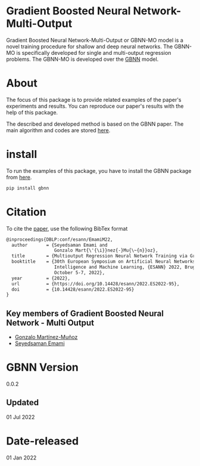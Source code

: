 # Gradient Boosted Neural Network-Multi-Output

Gradient Boosted Neural Network-Multi-Output or GBNN-MO model is a novel training procedure for shallow and deep neural networks. The GBNN-MO is specifically developed for single and multi-output regression problems. The GBNN-MO is developed over the [GBNN](https://github.com/GAA-UAM/GBNN) model.


# About
The focus of this package is to provide related examples of the paper's experiments and results. You can reproduce our paper's results with the help of this package.

The described and developed method is based on the GBNN paper.
The main algorithm and codes are stored [here](https://github.com/GAA-UAM/GBNN).

# install
To run the examples of this package, you have to install the GBNN package from [here](https://github.com/GAA-UAM/GBNN).

```bash
pip install gbnn
```

# Citation
To cite the [paper](https://www.esann.org/sites/default/files/proceedings/2022/ES2022-95.pdf), use the following BibTex format

```txt
@inproceedings{DBLP:conf/esann/EmamiM22,
  author       = {Seyedsaman Emami and
                  Gonzalo Mart{\'{\i}}nez{-}Mu{\~{n}}oz},
  title        = {Multioutput Regression Neural Network Training via Gradient Boosting},
  booktitle    = {30th European Symposium on Artificial Neural Networks, Computational
                  Intelligence and Machine Learning, {ESANN} 2022, Bruges, Belgium,
                  October 5-7, 2022},
  year         = {2022},
  url          = {https://doi.org/10.14428/esann/2022.ES2022-95},
  doi          = {10.14428/esann/2022.ES2022-95}
}
```


## Key members of Gradient Boosted Neural Network - Multi Output

* [Gonzalo Martínez-Muñoz](https://github.com/gmarmu)
* [Seyedsaman Emami](https://github.com/samanemami)

# GBNN Version 
0.0.2

## Updated
01 Jul 2022

# Date-released
01 Jan 2022
